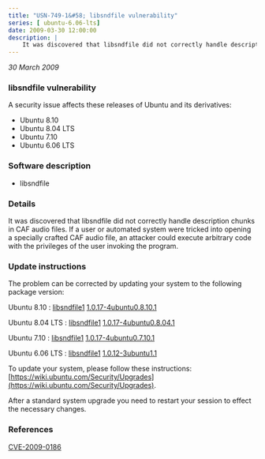 ```yaml
---
title: "USN-749-1&#58; libsndfile vulnerability"
series: [ ubuntu-6.06-lts]
date: 2009-03-30 12:00:00
description: |
    It was discovered that libsndfile did not correctly handle description chunks in CAF audio files. If a user or automated system were tricked into opening a specially crafted CAF audio file, an attacker could execute arbitrary code with the privileges of the user invoking the program. 
--- 
```

 
 

*30 March 2009*

### libsndfile vulnerability

A security issue affects these releases of Ubuntu and its derivatives:

* Ubuntu 8.10
* Ubuntu 8.04 LTS
* Ubuntu 7.10
* Ubuntu 6.06 LTS

### Software description

* libsndfile 

### Details

It was discovered that libsndfile did not correctly handle description chunks in CAF audio files. If a user or automated system were tricked into opening a specially crafted CAF audio file, an attacker could execute arbitrary code with the privileges of the user invoking the program. 

### Update instructions

The problem can be corrected by updating your system to the following package version:

Ubuntu 8.10
 : [libsndfile1](https://launchpad.net/ubuntu/+source/libsndfile) <span> [1.0.17-4ubuntu0.8.10.1](https://launchpad.net/ubuntu/+source/libsndfile/1.0.17-4ubuntu0.8.10.1) </span> 

Ubuntu 8.04 LTS
 : [libsndfile1](https://launchpad.net/ubuntu/+source/libsndfile) <span> [1.0.17-4ubuntu0.8.04.1](https://launchpad.net/ubuntu/+source/libsndfile/1.0.17-4ubuntu0.8.04.1) </span> 

Ubuntu 7.10
 : [libsndfile1](https://launchpad.net/ubuntu/+source/libsndfile) <span> [1.0.17-4ubuntu0.7.10.1](https://launchpad.net/ubuntu/+source/libsndfile/1.0.17-4ubuntu0.7.10.1) </span> 

Ubuntu 6.06 LTS
 : [libsndfile1](https://launchpad.net/ubuntu/+source/libsndfile) <span> [1.0.12-3ubuntu1.1](https://launchpad.net/ubuntu/+source/libsndfile/1.0.12-3ubuntu1.1) </span> 

To update your system, please follow these instructions: [https://wiki.ubuntu.com/Security/Upgrades](https://wiki.ubuntu.com/Security/Upgrades).

After a standard system upgrade you need to restart your session to effect the necessary changes. 

### References

 
 [CVE-2009-0186](http://people.ubuntu.com/~ubuntu-security/cve/CVE-2009-0186)
 


